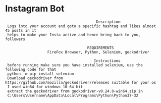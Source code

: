 
#                                       Instagram Bot
~~~~~~~~~~~~~~~~~~~~~~~~~~~~~~~~~~~~~~~~~~~~~~~~~~~~~~~~~~~~~~~~~~~~~~~~~~~~~~~~~~~~~~~~~~~~~~~~~
                                         Description
 Logs into your account and goto a specific hashtag and likes almost 45 posts in it
 helps to make your Insta active and hence bring back to you, followers
~~~~~~~~~~~~~~~~~~~~~~~~~~~~~~~~~~~~~~~~~~~~~~~~~~~~~~~~~~~~~~~~~~~~~~~~~~~~~~~~~~~~~~~~~~~~~~~~~
                                         REQUIREMENTS
                       FireFox Browser, Python, Selenium, geckodriver
~~~~~~~~~~~~~~~~~~~~~~~~~~~~~~~~~~~~~~~~~~~~~~~~~~~~~~~~~~~~~~~~~~~~~~~~~~~~~~~~~~~~~~~~~~~~~~~~~
                                        Instructions
 before running make sure you have installed selenium, use the following code for that
 python -m pip install selenium
 Download geckodriver from https://github.com/mozilla/geckodriver/releases suitable for your os
 I used win64 for windows 10 64 bit
 extract the geckodriver from geckodriver-v0.24.0-win64.zip in
 C:\Users\Username\AppData\Local\Programs\Python\Python37-32


